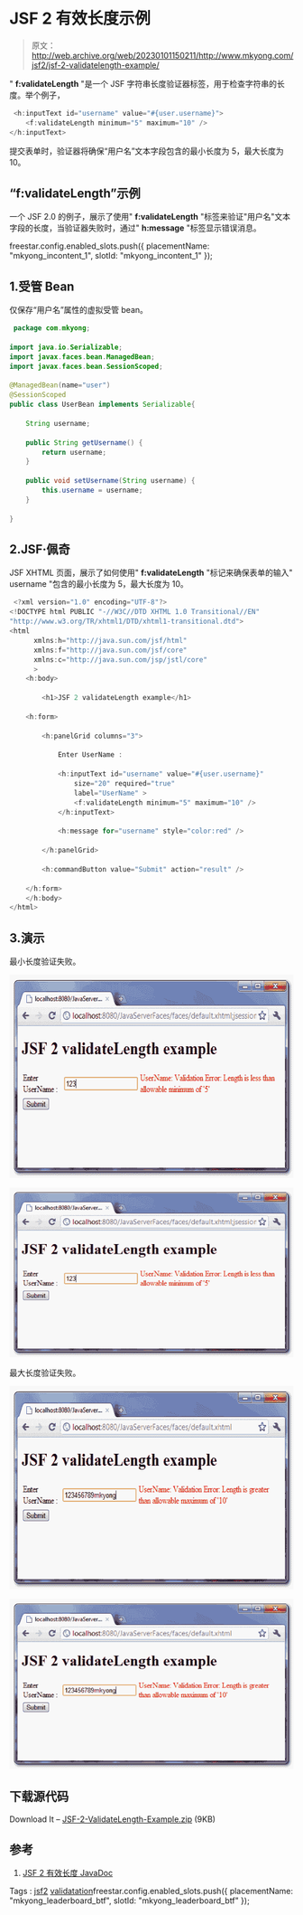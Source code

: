 # JSF 2 有效长度示例

> 原文：<http://web.archive.org/web/20230101150211/http://www.mkyong.com/jsf2/jsf-2-validatelength-example/>

" **f:validateLength** "是一个 JSF 字符串长度验证器标签，用于检查字符串的长度。举个例子，

```java
 <h:inputText id="username" value="#{user.username}">
	<f:validateLength minimum="5" maximum="10" />
</h:inputText> 
```

提交表单时，验证器将确保“用户名”文本字段包含的最小长度为 5，最大长度为 10。

## “f:validateLength”示例

一个 JSF 2.0 的例子，展示了使用" **f:validateLength** "标签来验证"用户名"文本字段的长度，当验证器失败时，通过" **h:message** "标签显示错误消息。

freestar.config.enabled_slots.push({ placementName: "mkyong_incontent_1", slotId: "mkyong_incontent_1" });

## 1.受管 Bean

仅保存“用户名”属性的虚拟受管 bean。

```java
 package com.mkyong;

import java.io.Serializable;
import javax.faces.bean.ManagedBean;
import javax.faces.bean.SessionScoped;

@ManagedBean(name="user")
@SessionScoped
public class UserBean implements Serializable{

	String username;

	public String getUsername() {
		return username;
	}

	public void setUsername(String username) {
		this.username = username;
	}

} 
```

## 2.JSF·佩奇

JSF XHTML 页面，展示了如何使用" **f:validateLength** "标记来确保表单的输入" username "包含的最小长度为 5，最大长度为 10。

```java
 <?xml version="1.0" encoding="UTF-8"?>
<!DOCTYPE html PUBLIC "-//W3C//DTD XHTML 1.0 Transitional//EN" 
"http://www.w3.org/TR/xhtml1/DTD/xhtml1-transitional.dtd">
<html    
      xmlns:h="http://java.sun.com/jsf/html"
      xmlns:f="http://java.sun.com/jsf/core"
      xmlns:c="http://java.sun.com/jsp/jstl/core"
      >
    <h:body>

    	<h1>JSF 2 validateLength example</h1>

	<h:form>

		<h:panelGrid columns="3">

			Enter UserName : 

			<h:inputText id="username" value="#{user.username}" 
				size="20" required="true"
				label="UserName" >
				<f:validateLength minimum="5" maximum="10" />
			</h:inputText>

			<h:message for="username" style="color:red" />

		</h:panelGrid>

		<h:commandButton value="Submit" action="result" />

	</h:form>	
    </h:body>
</html> 
```

## 3.演示

最小长度验证失败。

<noscript><img src="img/6e3c9d6930f622bb8148d4c92c6c49b5.png" alt="jsf2-ValidateLength-Example-1" title="jsf2-ValidateLength-Example-1" width="604" height="360" data-original-src="http://web.archive.org/web/20210220021031im_/http://www.mkyong.com/wp-content/uploads/2010/10/jsf2-ValidateLength-Example-1.png"/></noscript>

![jsf2-ValidateLength-Example-1](img/3191d08892236a996d6bb6ce27f4e9a8.png "jsf2-ValidateLength-Example-1")

最大长度验证失败。

<noscript><img src="img/aa50fc14644c5cc184853eb1c3ed380e.png" alt="jsf2-ValidateLength-Example-2" title="jsf2-ValidateLength-Example-2" width="604" height="360" data-original-src="http://web.archive.org/web/20210220021031im_/http://www.mkyong.com/wp-content/uploads/2010/10/jsf2-ValidateLength-Example-2.png"/></noscript>

![jsf2-ValidateLength-Example-2](img/ba4bcac7d2d730a4647cf182997b2790.png "jsf2-ValidateLength-Example-2")

## 下载源代码

Download It – [JSF-2-ValidateLength-Example.zip](http://web.archive.org/web/20210220021031/http://www.mkyong.com/wp-content/uploads/2010/10/JSF-2-ValidateLength-Example.zip) (9KB)

## 参考

1.  [JSF 2 有效长度 JavaDoc](http://web.archive.org/web/20210220021031/https://javaserverfaces.dev.java.net/nonav/docs/2.0/pdldocs/facelets/f/validateLength.html)

Tags : [jsf2](http://web.archive.org/web/20210220021031/https://mkyong.com/tag/jsf2/) [validatation](http://web.archive.org/web/20210220021031/https://mkyong.com/tag/validatation/)freestar.config.enabled_slots.push({ placementName: "mkyong_leaderboard_btf", slotId: "mkyong_leaderboard_btf" });<input type="hidden" id="mkyong-current-postId" value="7496">